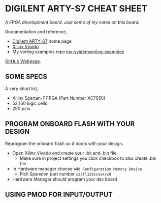 # DIGILENT ARTY-S7 CHEAT SHEET

_A FPGA development board.  Just some of my notes on this board._

Documentation and reference,

* [Digilent ARTY-S7](https://reference.digilentinc.com/reference/programmable-logic/arty-s7/start)
  home page
* [Xilinx Vivado](https://github.com/JeffDeCola/my-cheat-sheets/tree/master/hardware/tools/synthesis/xilinx-vivado-cheat-sheet)
* My verilog examples repo [my-systemverilog-examples](https://github.com/JeffDeCola/my-systemverilog-examples)

[GitHub Webpage](https://jeffdecola.github.io/my-cheat-sheets/).

## SOME SPECS

A very short list,

* Xilinx Spartan-7 FPGA (Part Number XC7S50)
* 52,160 logic cells
* 250 pins

## PROGRAM ONBOARD FLASH WITH YOUR DESIGN

Reprogram the onboard flash so it boots with your design.

* Open Xilinx Vivado and create your .bit and .bin file
  * Make sure in project settings you click checkbox to also create .bin file
* In Hardware manager choose `Add Configuration Memory Device`
  * Pick Spansion part number `s25fl128sxxxxxx0`
* Hardware Manager should program your dev board

## USING PMOD FOR INPUT/OUTPUT

